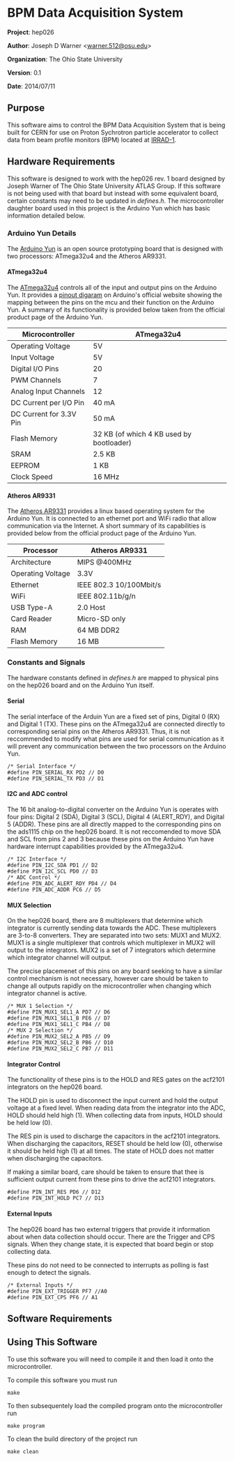 # BPM Data Acquisition System

**Project**: hep026

**Author**: Joseph D Warner <<warner.512@osu.edu>>

**Organization**: The Ohio State University

**Version**: 0.1

**Date**: 2014/07/11

## Purpose

This software aims to control the BPM Data Acquisition System that is being
built for CERN for use on Proton Sychrotron particle accelerator to collect
data from beam profile monitors (BPM) located at
[IRRAD-1](https://irradiation.web.cern.ch/irradiation/irrad1.htm).

## Hardware Requirements

This software is designed to work with the hep026 rev. 1 board designed by
Joseph Warner of The Ohio State University ATLAS Group. If this software is
not being used with that board but instead with some equivalent board, certain
constants may need to be updated in *defines.h*. The microcontroller daughter
board used in this project is the Arduino Yun which has basic information
detailed below.

### Arduino Yun Details

The [Arduino Yun](http://arduino.cc/en/Main/ArduinoBoardYun?from=Products.ArduinoYUN)
is an open source prototyping board that is designed with two processors:
ATmega32u4 and the Atheros AR9331.

#### ATmega32u4

The [ATmega32u4](http://www.atmel.com/devices/ATMEGA32U4.aspx) controls all of
the input and output pins on the Arduino Yun. It provides a
[pinout digaram](http://arduino.cc/en/Hacking/PinMapping32u4) on Arduino's
official website showing the mapping between the pins on the mcu and their
function on the Arduino Yun. A summary of its functionality is provided below
taken from the official product page of the Arduino Yun.

Microcontroller | ATmega32u4
--------------- | ----------
Operating Voltage | 5V
Input Voltage | 5V
Digital I/O Pins | 20
PWM Channels | 7
Analog Input Channels | 12
DC Current per I/O Pin | 40 mA
DC Current for 3.3V Pin | 50 mA
Flash Memory | 32 KB (of which 4 KB used by bootloader)
SRAM | 2.5 KB
EEPROM | 1 KB
Clock Speed | 16 MHz

#### Atheros AR9331

The [Atheros AR9331](http://www.openhacks.com/uploadsproductos/ar9331_datasheet.pdf)
provides a linux based operating system for the Arduino Yun. It is connected
to an ethernet port and WiFi radio that allow communication via the Internet.
A short summary of its capabilities is provided below from the official
product page of the Arduino Yun.

Processor | Atheros AR9331
--------- | --------------
Architecture | MIPS @400MHz
Operating Voltage | 3.3V
Ethernet | IEEE 802.3 10/100Mbit/s
WiFi | IEEE 802.11b/g/n
USB Type-A | 2.0 Host
Card Reader | Micro-SD only
RAM | 64 MB DDR2
Flash Memory | 16 MB

### Constants and Signals

The hardware constants defined in *defines.h* are mapped to physical pins on
the hep026 board and on the Arduino Yun itself.

#### Serial

The serial interface of the Arduin Yun are a fixed set of pins, Digital 0 (RX)
and Digital 1 (TX). These pins on the ATmega32u4 are connected directly to
corresponding serial pins on the Atheros AR9331. Thus, it is not reccommended
to modify what pins are used for serial communication as it will prevent any
communication between the two processors on the Arduino Yun.

    /* Serial Interface */
    #define PIN_SERIAL_RX PD2 // D0
    #define PIN_SERIAL_TX PD3 // D1

#### I2C and ADC control

The 16 bit analog-to-digital converter on the Arduino Yun is operates with
four pins: Digital 2 (SDA), Digital 3 (SCL), Digital 4 (ALERT_RDY), and
Digital 5 (ADDR). These pins are all directly mapped to the corresponding pins
on the ads1115 chip on the hep026 board.  It is not reccomended to move SDA
and SCL from pins 2 and 3 because these pins on the Arduino Yun have hardware
interrupt capabilities provided by the ATmega32u4.

    /* I2C Interface */
    #define PIN_I2C_SDA PD1 // D2
    #define PIN_I2C_SCL PD0 // D3
    /* ADC Control */
    #define PIN_ADC_ALERT_RDY PD4 // D4
    #define PIN_ADC_ADDR PC6 // D5

#### MUX Selection

On the hep026 board, there are 8 multiplexers that determine which integrator
is currently sending data towards the ADC. These multiplexers are 3-to-8
converters. They are separated into two sets: MUX1 and MUX2. MUX1 is a
single multiplexer that controls which multiplexer in MUX2 will output to the
integrators. MUX2 is a set of 7 integrators which determine which integrator
channel will output.

The precise placemenet of this pins on any board seeking to have a similar
control mechanism is not necessary, however care should be taken to change all
outputs rapidly on the microcontroller when changing which integrator channel
is active.

    /* MUX 1 Selection */
    #define PIN_MUX1_SEL1_A PD7 // D6
    #define PIN_MUX1_SEL1_B PE6 // D7
    #define PIN_MUX1_SEL1_C PB4 // D8
    /* MUX 2 Selection */
    #define PIN_MUX2_SEL2_A PB5 // D9
    #define PIN_MUX2_SEL2_B PB6 // D10
    #define PIN_MUX2_SEL2_C PB7 // D11

#### Integrator Control

The functionality of these pins is to the HOLD and RES gates on the acf2101
integrators on the hep026 board.

The HOLD pin is used to disconnect the input current and hold the output
voltage at a fixed level. When reading data from the integrator into the ADC,
HOLD should held high (1). When collecting data from inputs, HOLD should be
held low (0).

The RES pin is used to discharge the capacitors in the acf2101 integrators.
When discharging the capacitors, RESET should be held low (0), otherwise it
should be held high (1) at all times. The state of HOLD does not matter when
discharging the capacitors.

If making a similar board, care should be taken to ensure that thee is
sufficient output current from these pins to drive the acf2101 integrators.

    #define PIN_INT_RES PD6 // D12
    #define PIN_INT_HOLD PC7 // D13

#### External Inputs

The hep026 board has two external triggers that provide it information about
when data collection should occur. There are the Trigger and CPS signals.
When they change state, it is expected that board begin or stop collecting
data.

These pins do not need to be connected to interrupts as polling is fast enough
to detect the signals.

    /* External Inputs */
    #define PIN_EXT_TRIGGER PF7 //A0
    #define PIN_EXT_CPS PF6 // A1

## Software Requirements

## Using This Software

To use this software you will need to compile it and then load it onto the
microcontroller.

To compile this software you must run

    make

To then subsequentely load the compiled program onto the microcontroller run

    make program

To clean the build directory of the project run

    make clean

